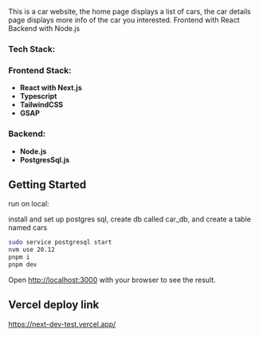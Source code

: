 This is a car website, the home page displays a list of cars, the car details page displays more info of the car you interested.
Frontend with React
Backend with Node.js

### Tech Stack:
### Frontend Stack:
- **React with Next.js**
- **Typescript**
- **TailwindCSS**
- **GSAP**
### Backend:
- **Node.js**
- **PostgresSql.js**

## Getting Started

run on local:

install and set up postgres sql, create db called car_db, and create a table named cars



```bash
sudo service postgresql start
nvm use 20.12
pnpm i
pnpm dev
```

Open [http://localhost:3000](http://localhost:3000) with your browser to see the result.

## Vercel deploy link

https://next-dev-test.vercel.app/
